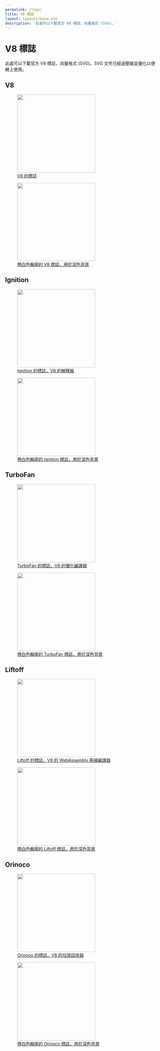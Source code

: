 ```yaml
---
permalink: /logo/
title: V8 標誌
layout: layouts/base.njk
description: '此處可以下載官方 V8 標誌，向量格式 (SVG)。'
---
```

# V8 標誌

此處可以下載官方 V8 標誌，向量格式 (SVG)。SVG 文件已經過壓縮並優化以便網上使用。

## V8

<a href="/_img/v8.svg" class="logo-download" download>
  <figure>
    <img src="/_img/v8.svg" width="256" height="256" intrinsicsize="187x187" alt="" class="no-darkening"/>
    <figcaption>V8 的標誌</figcaption>
  </figure>
</a>
<a href="/_img/v8-outline.svg" class="logo-download" download>
  <figure>
    <img src="/_img/v8-outline.svg" width="256" height="256" intrinsicsize="202x202" alt="" class="no-darkening"/>
    <figcaption>帶白色輪廓的 V8 標誌，用於深色背景</figcaption>
  </figure>
</a>

## Ignition

<a href="/_img/v8-ignition.svg" class="logo-download" download>
  <figure>
    <img src="/_img/v8-ignition.svg" width="256" height="256" intrinsicsize="448x448" alt="" class="no-darkening"/>
    <figcaption>Ignition 的標誌，V8 的解釋器</figcaption>
  </figure>
</a>
<a href="/_img/v8-ignition-outline.svg" class="logo-download" download>
  <figure>
    <img src="/_img/v8-ignition-outline.svg" width="256" height="256" intrinsicsize="448x448" alt="" class="no-darkening"/>
    <figcaption>帶白色輪廓的 Ignition 標誌，用於深色背景</figcaption>
  </figure>
</a>

## TurboFan

<a href="/_img/v8-turbofan.svg" class="logo-download" download>
  <figure>
    <img src="/_img/v8-turbofan.svg" width="256" height="256" intrinsicsize="470x470" alt="" class="no-darkening"/>
    <figcaption>TurboFan 的標誌，V8 的優化編譯器</figcaption>
  </figure>
</a>
<a href="/_img/v8-turbofan-outline.svg" class="logo-download" download>
  <figure>
    <img src="/_img/v8-turbofan-outline.svg" width="256" height="256" intrinsicsize="524x524" alt="" class="no-darkening"/>
    <figcaption>帶白色輪廓的 TurboFan 標誌，用於深色背景</figcaption>
  </figure>
</a>

## Liftoff

<a href="/_img/v8-liftoff.svg" class="logo-download" download>
  <figure>
    <img src="/_img/v8-liftoff.svg" width="256" height="256" intrinsicsize="187x187" alt="" class="no-darkening"/>
    <figcaption>Liftoff 的標誌，V8 的 WebAssembly 基線編譯器</figcaption>
  </figure>
</a>
<a href="/_img/v8-liftoff-outline.svg" class="logo-download" download>
  <figure>
    <img src="/_img/v8-liftoff-outline.svg" width="256" height="256" intrinsicsize="214x214" alt="" class="no-darkening"/>
    <figcaption>帶白色輪廓的 Liftoff 標誌，用於深色背景</figcaption>
  </figure>
</a>

## Orinoco

<a href="/_img/v8-orinoco.svg" class="logo-download" download>
  <figure>
    <img src="/_img/v8-orinoco.svg" width="256" height="256" intrinsicsize="192x192" alt="" class="no-darkening"/>
    <figcaption>Orinoco 的標誌，V8 的垃圾回收器</figcaption>
  </figure>
</a>
<a href="/_img/v8-orinoco-outline.svg" class="logo-download" download>
  <figure>
    <img src="/_img/v8-orinoco-outline.svg" width="256" height="256" intrinsicsize="192x192" alt="" class="no-darkening"/>
    <figcaption>帶白色輪廓的 Orinoco 標誌，用於深色背景</figcaption>
  </figure>
</a>
